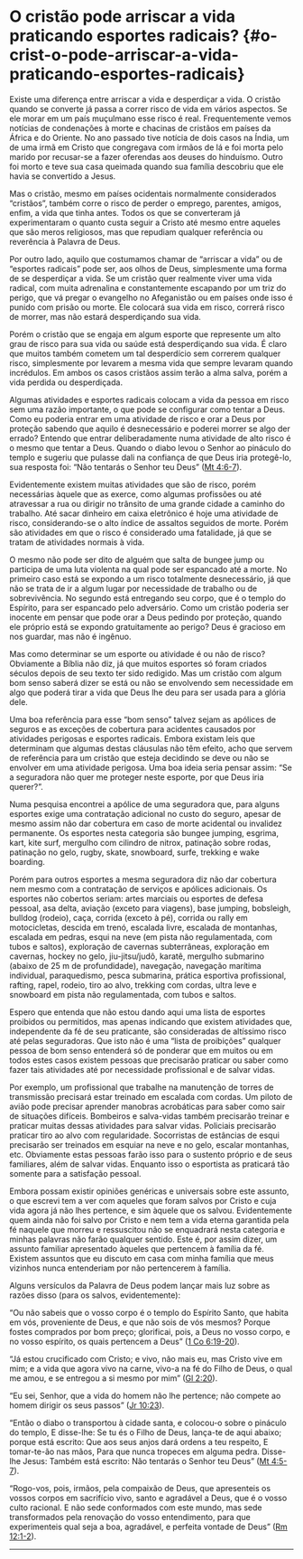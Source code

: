 # O cristão pode arriscar a vida praticando esportes radicais? {#o-crist-o-pode-arriscar-a-vida-praticando-esportes-radicais}

Existe uma diferença entre arriscar a vida e desperdiçar a vida. O cristão quando se converte já passa a correr risco de vida em vários aspectos. Se ele morar em um país muçulmano esse risco é real. Frequentemente vemos notícias de condenações à morte e chacinas de cristãos em países da África e do Oriente. No ano passado tive notícia de dois casos na Índia, um de uma irmã em Cristo que congregava com irmãos de lá e foi morta pelo marido por recusar-se a fazer oferendas aos deuses do hinduísmo. Outro foi morto e teve sua casa queimada quando sua família descobriu que ele havia se convertido a Jesus.

Mas o cristão, mesmo em países ocidentais normalmente considerados “cristãos”, também corre o risco de perder o emprego, parentes, amigos, enfim, a vida que tinha antes. Todos os que se converteram já experimentaram o quanto custa seguir a Cristo até mesmo entre aqueles que são meros religiosos, mas que repudiam qualquer referência ou reverência à Palavra de Deus.

Por outro lado, aquilo que costumamos chamar de “arriscar a vida” ou de “esportes radicais” pode ser, aos olhos de Deus, simplesmente uma forma de se desperdiçar a vida. Se um cristão quer realmente viver uma vida radical, com muita adrenalina e constantemente escapando por um triz do perigo, que vá pregar o evangelho no Afeganistão ou em países onde isso é punido com prisão ou morte. Ele colocará sua vida em risco, correrá risco de morrer, mas não estará desperdiçando sua vida.

Porém o cristão que se engaja em algum esporte que represente um alto grau de risco para sua vida ou saúde está desperdiçando sua vida. É claro que muitos também cometem um tal desperdício sem correrem qualquer risco, simplesmente por levarem a mesma vida que sempre levaram quando incrédulos. Em ambos os casos cristãos assim terão a alma salva, porém a vida perdida ou desperdiçada.

Algumas atividades e esportes radicais colocam a vida da pessoa em risco sem uma razão importante, o que pode se configurar como tentar a Deus. Como eu poderia entrar em uma atividade de risco e orar a Deus por proteção sabendo que aquilo é desnecessário e poderei morrer se algo der errado? Entendo que entrar deliberadamente numa atividade de alto risco é o mesmo que tentar a Deus. Quando o diabo levou o Senhor ao pináculo do templo e sugeriu que pulasse dali na confiança de que Deus iria protegê-lo, sua resposta foi: “Não tentarás o Senhor teu Deus” ([Mt 4:6-7](http://bibliaonline.com.br/acf/mt/4/6-7)).

Evidentemente existem muitas atividades que são de risco, porém necessárias àquele que as exerce, como algumas profissões ou até atravessar a rua ou dirigir no trânsito de uma grande cidade a caminho do trabalho. Até sacar dinheiro em caixa eletrônico é hoje uma atividade de risco, considerando-se o alto índice de assaltos seguidos de morte. Porém são atividades em que o risco é considerado uma fatalidade, já que se tratam de atividades normais à vida.

O mesmo não pode ser dito de alguém que salta de bungee jump ou participa de uma luta violenta na qual pode ser espancado até a morte. No primeiro caso está se expondo a um risco totalmente desnecessário, já que não se trata de ir a algum lugar por necessidade de trabalho ou de sobrevivência. No segundo está entregando seu corpo, que é o templo do Espírito, para ser espancado pelo adversário. Como um cristão poderia ser inocente em pensar que pode orar a Deus pedindo por proteção, quando ele próprio está se expondo gratuitamente ao perigo? Deus é gracioso em nos guardar, mas não é ingênuo.

Mas como determinar se um esporte ou atividade é ou não de risco? Obviamente a Bíblia não diz, já que muitos esportes só foram criados séculos depois de seu texto ter sido redigido. Mas um cristão com algum bom senso saberá dizer se está ou não se envolvendo sem necessidade em algo que poderá tirar a vida que Deus lhe deu para ser usada para a glória dele.

Uma boa referência para esse “bom senso” talvez sejam as apólices de seguros e as exceções de cobertura para acidentes causados por atividades perigosas e esportes radicais. Embora existam leis que determinam que algumas destas cláusulas não têm efeito, acho que servem de referência para um cristão que esteja decidindo se deve ou não se envolver em uma atividade perigosa. Uma boa ideia seria pensar assim: “Se a seguradora não quer me proteger neste esporte, por que Deus iria querer?”.

Numa pesquisa encontrei a apólice de uma seguradora que, para alguns esportes exige uma contratação adicional no custo do seguro, apesar de mesmo assim não dar cobertura em caso de morte acidental ou invalidez permanente. Os esportes nesta categoria são bungee jumping, esgrima, kart, kite surf, mergulho com cilindro de nitrox, patinação sobre rodas, patinação no gelo, rugby, skate, snowboard, surfe, trekking e wake boarding.

Porém para outros esportes a mesma seguradora diz não dar cobertura nem mesmo com a contratação de serviços e apólices adicionais. Os esportes não cobertos seriam: artes marciais ou esportes de defesa pessoal, asa delta, aviação (exceto para viagens), base jumping, bobsleigh, bulldog (rodeio), caça, corrida (exceto à pé), corrida ou rally em motocicletas, descida em trenó, escalada livre, escalada de montanhas, escalada em pedras, esqui na neve (em pista não regulamentada, com tubos e saltos), exploração de cavernas subterrâneas, exploração em cavernas, hockey no gelo, jiu-jitsu/judô, karatê, mergulho submarino (abaixo de 25 m de profundidade), navegação, navegação marítima individual, paraquedismo, pesca submarina, prática esportiva profissional, rafting, rapel, rodeio, tiro ao alvo, trekking com cordas, ultra leve e snowboard em pista não regulamentada, com tubos e saltos.

Espero que entenda que não estou dando aqui uma lista de esportes proibidos ou permitidos, mas apenas indicando que existem atividades que, independente da fé de seu praticante, são consideradas de altíssimo risco até pelas seguradoras. Que isto não é uma “lista de proibições” qualquer pessoa de bom senso entenderá só de ponderar que em muitos ou em todos estes casos existem pessoas que precisarão praticar ou saber como fazer tais atividades até por necessidade profissional e de salvar vidas.

Por exemplo, um profissional que trabalhe na manutenção de torres de transmissão precisará estar treinado em escalada com cordas. Um piloto de avião pode precisar aprender manobras acrobáticas para saber como sair de situações difíceis. Bombeiros e salva-vidas também precisarão treinar e praticar muitas dessas atividades para salvar vidas. Policiais precisarão praticar tiro ao alvo com regularidade. Socorristas de estâncias de esqui precisarão ser treinados em esquiar na neve e no gelo, escalar montanhas, etc. Obviamente estas pessoas farão isso para o sustento próprio e de seus familiares, além de salvar vidas. Enquanto isso o esportista as praticará tão somente para a satisfação pessoal.

Embora possam existir opiniões genéricas e universais sobre este assunto, o que escrevi tem a ver com aqueles que foram salvos por Cristo e cuja vida agora já não lhes pertence, e sim àquele que os salvou. Evidentemente quem ainda não foi salvo por Cristo e nem tem a vida eterna garantida pela fé naquele que morreu e ressuscitou não se enquadrará nesta categoria e minhas palavras não farão qualquer sentido. Este é, por assim dizer, um assunto familiar apresentado àqueles que pertencem à família da fé. Existem assuntos que eu discuto em casa com minha família que meus vizinhos nunca entenderiam por não pertencerem à família.

Alguns versículos da Palavra de Deus podem lançar mais luz sobre as razões disso (para os salvos, evidentemente):

“Ou não sabeis que o vosso corpo é o templo do Espírito Santo, que habita em vós, proveniente de Deus, e que não sois de vós mesmos? Porque fostes comprados por bom preço; glorificai, pois, a Deus no vosso corpo, e no vosso espírito, os quais pertencem a Deus” ([1 Co 6:19-20](http://bibliaonline.com.br/acf/1co/6/19-20)).

“Já estou crucificado com Cristo; e vivo, não mais eu, mas Cristo vive em mim; e a vida que agora vivo na carne, vivo-a na fé do Filho de Deus, o qual me amou, e se entregou a si mesmo por mim” ([Gl 2:20](http://bibliaonline.com.br/acf/gl/2/20)).

“Eu sei, Senhor, que a vida do homem não lhe pertence; não compete ao homem dirigir os seus passos” ([Jr 10:23](http://bibliaonline.com.br/acf/jr/10/23)).

“Então o diabo o transportou à cidade santa, e colocou-o sobre o pináculo do templo, E disse-lhe: Se tu és o Filho de Deus, lança-te de aqui abaixo; porque está escrito: Que aos seus anjos dará ordens a teu respeito, E tomar-te-ão nas mãos, Para que nunca tropeces em alguma pedra. Disse-lhe Jesus: Também está escrito: Não tentarás o Senhor teu Deus” ([Mt 4:5-7](http://bibliaonline.com.br/acf/mt/4/5-7)).

“Rogo-vos, pois, irmãos, pela compaixão de Deus, que apresenteis os vossos corpos em sacrifício vivo, santo e agradável a Deus, que é o vosso culto racional. E não sede conformados com este mundo, mas sede transformados pela renovação do vosso entendimento, para que experimenteis qual seja a boa, agradável, e perfeita vontade de Deus” ([Rm 12:1-2](http://bibliaonline.com.br/acf/rm/12/1-2)).

*****